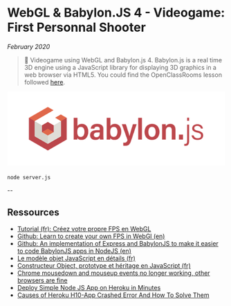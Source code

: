 # WebGL & Babylon.JS 4 - Videogame: First Personnal Shooter

*February 2020*

> 🔨 Videogame using WebGL and Babylon.js 4. Babylon.js is a real time 3D engine using a JavaScript library for displaying 3D graphics in a web browser via HTML5. You could find the OpenClassRooms lesson followed [here](https://openclassrooms.com/fr/courses/3979376-creez-votre-propre-fps-en-webgl).

![Babylon logo](readme-img/intro-logo.png)

`node server.js`

--

## Ressources

- [Tutorial (fr): Créez votre propre FPS en WebGL](https://openclassrooms.com/fr/courses/3979376-creez-votre-propre-fps-en-webgl)
- [Github: Learn to create your own FPS in WebGl (en)](https://github.com/oc-courses/initiation-babylon)
- [Github: An implementation of Express and BabylonJS to make it easier to code BabylonJS apps in NodeJS (en)](https://github.com/yazheirx/babylon_express_server)
- [Le modèle objet JavaScript en détails (fr)](https://developer.mozilla.org/fr/docs/Web/JavaScript/Guide/Le_mod%C3%A8le_objet_JavaScript_en_d%C3%A9tails)
- [Constructeur Object, prototype et héritage en JavaScript (fr)](https://www.pierre-giraud.com/javascript-apprendre-coder-cours/constructeur-object-prototype-heritage/)
- [Chrome mousedown and mouseup events no longer working, other browsers are fine](https://stackoverflow.com/questions/41181372/chrome-mousedown-and-mouseup-events-no-longer-working-other-browsers-are-fine/41238807#41238807)
- [Deploy Simple Node JS App on Heroku in Minutes](https://www.positronx.io/deploy-simple-node-js-app-on-heroku-in-minutes/)
- [Causes of Heroku H10-App Crashed Error And How To Solve Them](https://dev.to/lawrenceagles/causes-of-heroku-h10-app-crashed-error-and-how-to-solve-them-3jnl)